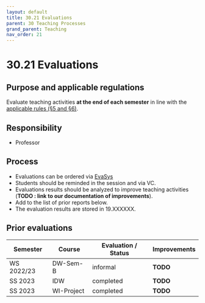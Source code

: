 ```yaml
---
layout: default
title: 30.21 Evaluations
parent: 30 Teaching Processes
grand_parent: Teaching
nav_order: 21
---
```


# 30.21 Evaluations

## Purpose and applicable regulations

Evaluate teaching activities **at the end of each semester** in line with the [applicable rules (§5 and §6)](https://www.uni-bamberg.de/fileadmin/www.abt-studium/Rechtsvorschriften/1Organisation/Evaluation%20Lehre%20Studium/180305-O-Sicherung-Qualitaet-Lehre-Studium.pdf).

## Responsibility

- Professor

## Process

- Evaluations can be ordered via [EvaSys](https://www.uni-bamberg.de/its/lehrevaluation/)
- Students should be reminded in the session and via VC.
- Evaluations results should be analyzed to improve teaching activities (**TODO : link to our documentation of improvements**).
- Add to the list of prior reports below.
- The evaluation results are stored in 19.XXXXXX.

## Prior evaluations

| Semester    | Course           | Evaluation / Status  | Improvements   |
|-------------|------------------|----------------------|----------------|
| WS 2022/23  | DW-Sem-B         | informal             | **TODO**       |
| SS 2023     | IDW              | completed            | **TODO**       |
| SS 2023     | WI-Project       | completed            | **TODO**       |
